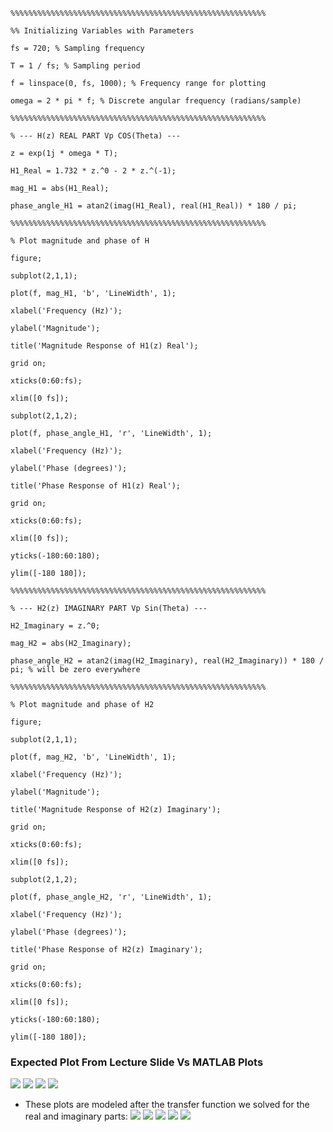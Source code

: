 

```
%%%%%%%%%%%%%%%%%%%%%%%%%%%%%%%%%%%%%%%%%%%%%%%%%%%%%%%%%

%% Initializing Variables with Parameters

fs = 720; % Sampling frequency

T = 1 / fs; % Sampling period

f = linspace(0, fs, 1000); % Frequency range for plotting

omega = 2 * pi * f; % Discrete angular frequency (radians/sample)

%%%%%%%%%%%%%%%%%%%%%%%%%%%%%%%%%%%%%%%%%%%%%%%%%%%%%%%%%

% --- H(z) REAL PART Vp COS(Theta) ---

z = exp(1j * omega * T);

H1_Real = 1.732 * z.^0 - 2 * z.^(-1);

mag_H1 = abs(H1_Real);

phase_angle_H1 = atan2(imag(H1_Real), real(H1_Real)) * 180 / pi;

%%%%%%%%%%%%%%%%%%%%%%%%%%%%%%%%%%%%%%%%%%%%%%%%%%%%%%%%%

% Plot magnitude and phase of H

figure;

subplot(2,1,1);

plot(f, mag_H1, 'b', 'LineWidth', 1);

xlabel('Frequency (Hz)');

ylabel('Magnitude');

title('Magnitude Response of H1(z) Real');

grid on;

xticks(0:60:fs);

xlim([0 fs]);

subplot(2,1,2);

plot(f, phase_angle_H1, 'r', 'LineWidth', 1);

xlabel('Frequency (Hz)');

ylabel('Phase (degrees)');

title('Phase Response of H1(z) Real');

grid on;

xticks(0:60:fs);

xlim([0 fs]);

yticks(-180:60:180);

ylim([-180 180]);

%%%%%%%%%%%%%%%%%%%%%%%%%%%%%%%%%%%%%%%%%%%%%%%%%%%%%%%%%

% --- H2(z) IMAGINARY PART Vp Sin(Theta) ---

H2_Imaginary = z.^0;

mag_H2 = abs(H2_Imaginary);

phase_angle_H2 = atan2(imag(H2_Imaginary), real(H2_Imaginary)) * 180 / pi; % will be zero everywhere

%%%%%%%%%%%%%%%%%%%%%%%%%%%%%%%%%%%%%%%%%%%%%%%%%%%%%%%%%

% Plot magnitude and phase of H2

figure;

subplot(2,1,1);

plot(f, mag_H2, 'b', 'LineWidth', 1);

xlabel('Frequency (Hz)');

ylabel('Magnitude');

title('Magnitude Response of H2(z) Imaginary');

grid on;

xticks(0:60:fs);

xlim([0 fs]);

subplot(2,1,2);

plot(f, phase_angle_H2, 'r', 'LineWidth', 1);

xlabel('Frequency (Hz)');

ylabel('Phase (degrees)');

title('Phase Response of H2(z) Imaginary');

grid on;

xticks(0:60:fs);

xlim([0 fs]);

yticks(-180:60:180);

ylim([-180 180]);
```


### Expected Plot From Lecture Slide Vs MATLAB Plots
![](old-outdated-trig-algorithms/images/20250514210358.png) 
![](old-outdated-trig-algorithms/images/20250517231043.png)
![](old-outdated-trig-algorithms/images/20250514210738.png) 
![](old-outdated-trig-algorithms/images/20250517184514.png)
- These plots are modeled after the transfer function we solved for the real and imaginary parts:
![](old-outdated-trig-algorithms/images/20250517184408.png)
![](old-outdated-trig-algorithms/images/20250517183845.png)
![](old-outdated-trig-algorithms/images/20250517183903.png)
![](old-outdated-trig-algorithms/images/20250517184053.png)
![](old-outdated-trig-algorithms/images/20250517184114.png)


